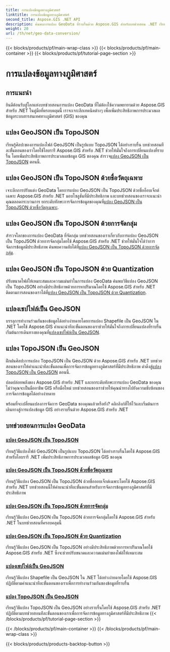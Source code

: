 ```yaml
---
title: การแปลงข้อมูลทางภูมิศาสตร์
linktitle: การแปลงข้อมูลทางภูมิศาสตร์
second_title: Aspose.GIS .NET API
description: ค้นพบการแปลง GeoData ที่ราบรื่นด้วย Aspose.GIS สำหรับบทช่วยสอน .NET เรียนรู้การแปลง GeoJSON เป็น TopoJSON, Shapefile เป็น GeoJSON และอื่นๆ อีกมากมาย
weight: 20
url: /th/net/geo-data-conversion/
---
```


{{< blocks/products/pf/main-wrap-class >}}
{{< blocks/products/pf/main-container >}}
{{< blocks/products/pf/tutorial-page-section >}}

# การแปลงข้อมูลทางภูมิศาสตร์

## การแนะนำ

ยินดีต้อนรับสู่โลกแห่งบทช่วยสอนการแปลง GeoData ที่ไม่ต้องใช้ความพยายามด้วย Aspose.GIS สำหรับ .NET ในคู่มือที่ครอบคลุมนี้ เราจะเจาะลึกเทคนิคต่างๆ เพื่อเพิ่มประสิทธิภาพการประมวลผลข้อมูลระบบสารสนเทศทางภูมิศาสตร์ (GIS) ของคุณ

## แปลง GeoJSON เป็น TopoJSON
 เรียนรู้ศิลปะของการแปลงไฟล์ GeoJSON เป็นรูปแบบ TopoJSON ได้อย่างราบรื่น บทช่วยสอนทีละขั้นตอนของเราโดยใช้ไลบรารี Aspose.GIS สำหรับ .NET ช่วยให้มั่นใจถึงการเปลี่ยนแปลงที่ราบรื่น โดยเพิ่มประสิทธิภาพการประมวลผลข้อมูล GIS ของคุณ สำรวจ[แปลง GeoJSON เป็น TopoJSON](./convert-geojson-to-topojson/) ตอนนี้.

## แปลง GeoJSON เป็น TopoJSON ด้วยชื่อวัตถุเฉพาะ
 เจาะลึกการปรับแต่ง GeoData โดยการแปลง GeoJSON เป็น TopoJSON ด้วยชื่ออ็อบเจ็กต์เฉพาะ Aspose.GIS สำหรับ .NET มอบโซลูชันที่มีประสิทธิภาพ และบทช่วยสอนของเราจะแนะนำคุณตลอดกระบวนการ ยกระดับทักษะการจัดการข้อมูลของคุณที่[แปลง GeoJSON เป็น TopoJSON ด้วยชื่อวัตถุเฉพาะ](./convert-geojson-to-topojson-with-specific-object-name/).

## แปลง GeoJSON เป็น TopoJSON ด้วยการจัดกลุ่ม
สำรวจโลกของการแปลง GeoData ที่จัดกลุ่ม บทช่วยสอนของเราเกี่ยวกับการแปลง GeoJSON เป็น TopoJSON ด้วยการจัดกลุ่มโดยใช้ Aspose.GIS สำหรับ .NET ช่วยให้มั่นใจได้ว่าการจัดการข้อมูลมีประสิทธิภาพ ค้นพบความลับได้ที่[แปลง GeoJSON เป็น TopoJSON ด้วยการจัดกลุ่ม](./convert-geojson-to-topojson-with-grouping/).

## แปลง GeoJSON เป็น TopoJSON ด้วย Quantization
 ปรับขนาดไฟล์ให้เหมาะสมและความแม่นยำในการแปลง GeoData ค้นพบวิธีแปลง GeoJSON เป็น TopoJSON อย่างมีประสิทธิภาพด้วยการหาปริมาณโดยใช้ Aspose.GIS สำหรับ .NET ติดตามการสอนของเราได้ที่[แปลง GeoJSON เป็น TopoJSON ด้วย Quantization](./convert-geojson-to-topojson-with-quantization/).

## แปลงเชปไฟล์เป็น GeoJSON
 บรรลุการทำงานร่วมกันของข้อมูลได้อย่างง่ายดายโดยการแปลง Shapefile เป็น GeoJSON ใน .NET โดยใช้ Aspose.GIS คำแนะนำทีละขั้นตอนของเราช่วยให้มั่นใจถึงการเปลี่ยนแปลงที่ราบรื่น เริ่มต้นการเดินทางของคุณที่[แปลงเชปไฟล์เป็น GeoJSON](./convert-shapefile-to-geojson/).

## แปลง TopoJSON เป็น GeoJSON
 ฝึกฝนศิลปะการแปลง TopoJSON เป็น GeoJSON ด้วย Aspose.GIS สำหรับ .NET บทช่วยสอนของเราให้คำแนะนำทีละขั้นตอนเพื่อการจัดการข้อมูลทางภูมิศาสตร์ที่มีประสิทธิภาพ ดำดิ่งสู่[แปลง TopoJSON เป็น GeoJSON](./convert-topojson-to-geojson/) ตอนนี้.

ปลดปล่อยพลังของ Aspose.GIS สำหรับ .NET และยกระดับทักษะการแปลง GeoData ของคุณ ไม่ว่าคุณจะเป็นมืออาชีพ GIS หรือมือใหม่ บทช่วยสอนของเราช่วยให้คุณนำทางไปยังความซับซ้อนของการจัดการข้อมูลได้อย่างง่ายดาย

พร้อมที่จะเปลี่ยนแปลงการจัดการ GeoData ของคุณแล้วหรือยัง? คลิกลิงก์ที่ให้ไว้และเริ่มต้นการเดินทางสู่การแปลงข้อมูล GIS อย่างราบรื่นด้วย Aspose.GIS สำหรับ .NET
## บทช่วยสอนการแปลง GeoData
### [แปลง GeoJSON เป็น TopoJSON](./convert-geojson-to-topojson/)
เรียนรู้วิธีแปลงไฟล์ GeoJSON เป็นรูปแบบ TopoJSON ได้อย่างราบรื่นโดยใช้ Aspose.GIS สำหรับไลบรารี .NET เพิ่มประสิทธิภาพการประมวลผลข้อมูล GIS ของคุณ
### [แปลง GeoJSON เป็น TopoJSON ด้วยชื่อวัตถุเฉพาะ](./convert-geojson-to-topojson-with-specific-object-name/)
เรียนรู้วิธีแปลง GeoJSON เป็น TopoJSON ด้วยชื่อออบเจ็กต์เฉพาะโดยใช้ Aspose.GIS สำหรับ .NET บทช่วยสอนนี้ให้คำแนะนำทีละขั้นตอนสำหรับการจัดการข้อมูลทางภูมิศาสตร์ที่มีประสิทธิภาพ
### [แปลง GeoJSON เป็น TopoJSON ด้วยการจัดกลุ่ม](./convert-geojson-to-topojson-with-grouping/)
เรียนรู้วิธีแปลง GeoJSON เป็น TopoJSON ด้วยการจัดกลุ่มโดยใช้ Aspose.GIS สำหรับ .NET ในบทช่วยสอนที่ครอบคลุมนี้
### [แปลง GeoJSON เป็น TopoJSON ด้วย Quantization](./convert-geojson-to-topojson-with-quantization/)
เรียนรู้วิธีแปลง GeoJSON เป็น TopoJSON อย่างมีประสิทธิภาพด้วยการหาปริมาณโดยใช้ Aspose.GIS สำหรับ .NET ซึ่งจะช่วยปรับขนาดและความแม่นยำของไฟล์ให้เหมาะสม
### [แปลงเชปไฟล์เป็น GeoJSON](./convert-shapefile-to-geojson/)
เรียนรู้วิธีแปลง Shapefile เป็น GeoJSON ใน .NET ได้อย่างง่ายดายโดยใช้ Aspose.GIS ปฏิบัติตามคำแนะนำทีละขั้นตอนของเราเพื่อการทำงานร่วมกันของข้อมูลที่ราบรื่น
### [แปลง TopoJSON เป็น GeoJSON](./convert-topojson-to-geojson/)
เรียนรู้วิธีแปลง TopoJSON เป็น GeoJSON อย่างราบรื่นโดยใช้ Aspose.GIS สำหรับ .NET ปฏิบัติตามบทช่วยสอนทีละขั้นตอนของเราเพื่อการจัดการข้อมูลทางภูมิศาสตร์ที่มีประสิทธิภาพ
{{< /blocks/products/pf/tutorial-page-section >}}

{{< /blocks/products/pf/main-container >}}
{{< /blocks/products/pf/main-wrap-class >}}

{{< blocks/products/products-backtop-button >}}
